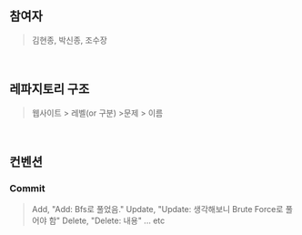 ## 참여자
> 김현종, 박신종, 조수장
<br/>

## 레파지토리 구조
> 웹사이트 > 레벨(or 구분) >문제 > 이름
<br>

## 컨벤션

### Commit
> Add, "Add: Bfs로 풀었음."
> Update, "Update: 생각해보니 Brute Force로 풀어야 함"
> Delete, "Delete: 내용"
> ... etc

